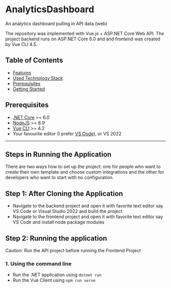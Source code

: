 # AnalyticsDashboard
An analytics dashboard pulling in API data (web)

The repository was implemented with Vue.js + ASP.&#8203;NET Core Web API. The project backend runs on ASP.NET Core 6.0 and and frontend was created by Vue CLI 4.5.

## Table of Contents

* [Features](#features)
* [Used Technology Stack](#used-technology-stack)
* [Prerequisites](#prerequisites)
* [Getting Started](#getting-started)

## Prerequisites

* [.NET Core](https://www.microsoft.com/net/download/windows) >= 6.0
* [NodeJS](https://nodejs.org/) >= 8.9
* [Vue CLI](https://cli.vuejs.org/) >= 4.2
* Your favourite editor (I prefer [VS Code](https://code.visualstudio.com/)), or VS 2022

---

## Steps in Running the Application

There are two ways how to set up the project: one for people who want to create their own template and choose custom integrations and the other for developers who want to start with no configuration.

## Step 1: After Cloning the Application

* Navigate to the backend project and open it with favorite text editor say VS Code or Visual Studio 2022 and build the project
* Navigate to the frontend project and open it with favorite text editor say VS Code and install node package modules

## Step 2: Running the application

Caution: Run the API project before running the Frontend Project

### 1. Using the command line

* Run the .NET application using `dotnet run`
* Run the Vue Client using `npm run serve`

